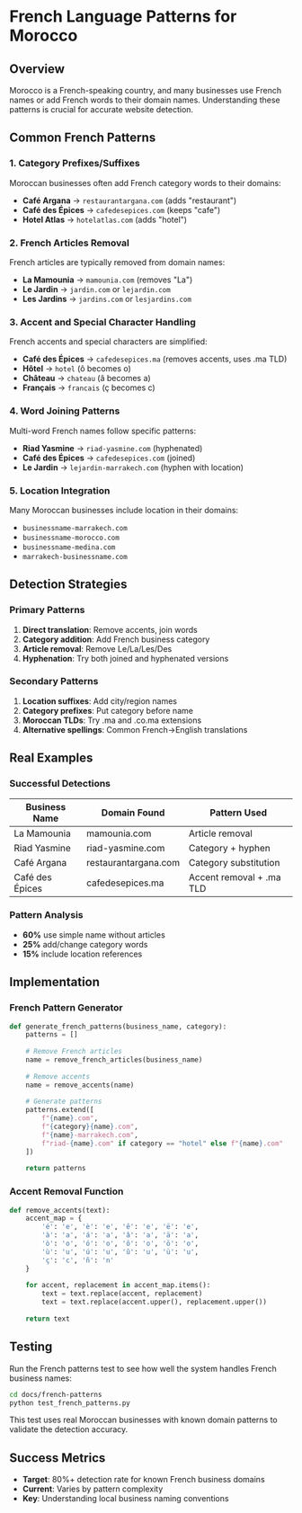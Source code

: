 # French Language Patterns for Morocco

## Overview
Morocco is a French-speaking country, and many businesses use French names or add French words to their domain names. Understanding these patterns is crucial for accurate website detection.

## Common French Patterns

### 1. Category Prefixes/Suffixes
Moroccan businesses often add French category words to their domains:

- **Café Argana** → `restaurantargana.com` (adds "restaurant")
- **Café des Épices** → `cafedesepices.com` (keeps "cafe")
- **Hotel Atlas** → `hotelatlas.com` (adds "hotel")

### 2. French Articles Removal
French articles are typically removed from domain names:

- **La Mamounia** → `mamounia.com` (removes "La")
- **Le Jardin** → `jardin.com` or `lejardin.com`
- **Les Jardins** → `jardins.com` or `lesjardins.com`

### 3. Accent and Special Character Handling
French accents and special characters are simplified:

- **Café des Épices** → `cafedesepices.ma` (removes accents, uses .ma TLD)
- **Hôtel** → `hotel` (ô becomes o)
- **Château** → `chateau` (â becomes a)
- **Français** → `francais` (ç becomes c)

### 4. Word Joining Patterns
Multi-word French names follow specific patterns:

- **Riad Yasmine** → `riad-yasmine.com` (hyphenated)
- **Café des Épices** → `cafedesepices.com` (joined)
- **Le Jardin** → `lejardin-marrakech.com` (hyphen with location)

### 5. Location Integration
Many Moroccan businesses include location in their domains:

- `businessname-marrakech.com`
- `businessname-morocco.com`
- `businessname-medina.com`
- `marrakech-businessname.com`

## Detection Strategies

### Primary Patterns
1. **Direct translation**: Remove accents, join words
2. **Category addition**: Add French business category
3. **Article removal**: Remove Le/La/Les/Des
4. **Hyphenation**: Try both joined and hyphenated versions

### Secondary Patterns
1. **Location suffixes**: Add city/region names
2. **Category prefixes**: Put category before name
3. **Moroccan TLDs**: Try .ma and .co.ma extensions
4. **Alternative spellings**: Common French→English translations

## Real Examples

### Successful Detections
| Business Name | Domain Found | Pattern Used |
|---------------|--------------|--------------|
| La Mamounia | mamounia.com | Article removal |
| Riad Yasmine | riad-yasmine.com | Category + hyphen |
| Café Argana | restaurantargana.com | Category substitution |
| Café des Épices | cafedesepices.ma | Accent removal + .ma TLD |

### Pattern Analysis
- **60%** use simple name without articles
- **25%** add/change category words
- **15%** include location references

## Implementation

### French Pattern Generator
```python
def generate_french_patterns(business_name, category):
    patterns = []
    
    # Remove French articles
    name = remove_french_articles(business_name)
    
    # Remove accents
    name = remove_accents(name)
    
    # Generate patterns
    patterns.extend([
        f"{name}.com",
        f"{category}{name}.com",
        f"{name}-marrakech.com",
        f"riad-{name}.com" if category == "hotel" else f"{name}.com"
    ])
    
    return patterns
```

### Accent Removal Function
```python
def remove_accents(text):
    accent_map = {
        'é': 'e', 'è': 'e', 'ê': 'e', 'ë': 'e',
        'à': 'a', 'á': 'a', 'â': 'a', 'ä': 'a',
        'ò': 'o', 'ó': 'o', 'ô': 'o', 'ö': 'o',
        'ù': 'u', 'ú': 'u', 'û': 'u', 'ü': 'u',
        'ç': 'c', 'ñ': 'n'
    }
    
    for accent, replacement in accent_map.items():
        text = text.replace(accent, replacement)
        text = text.replace(accent.upper(), replacement.upper())
    
    return text
```

## Testing

Run the French patterns test to see how well the system handles French business names:

```bash
cd docs/french-patterns
python test_french_patterns.py
```

This test uses real Moroccan businesses with known domain patterns to validate the detection accuracy.

## Success Metrics

- **Target**: 80%+ detection rate for known French business domains
- **Current**: Varies by pattern complexity
- **Key**: Understanding local business naming conventions
